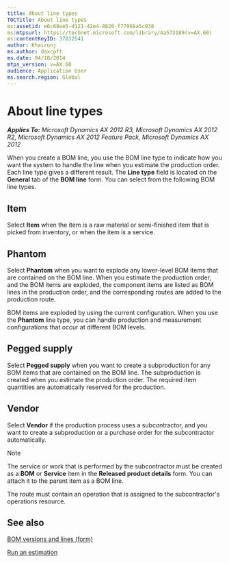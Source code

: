 ```yaml
---
title: About line types
TOCTitle: About line types
ms:assetid: e6c68ee5-d121-42e4-8820-f77969a5c938
ms:mtpsurl: https://technet.microsoft.com/library/Aa573189(v=AX.60)
ms:contentKeyID: 37832541
author: Khairunj
ms.author: daxcpft
ms.date: 04/18/2014
mtps_version: v=AX.60
audience: Application User
ms.search.region: Global
---
```


# About line types 


_**Applies To:** Microsoft Dynamics AX 2012 R3, Microsoft Dynamics AX 2012 R2, Microsoft Dynamics AX 2012 Feature Pack, Microsoft Dynamics AX 2012_

When you create a BOM line, you use the BOM line type to indicate how you want the system to handle the line when you estimate the production order. Each line type gives a different result. The **Line type** field is located on the **General** tab of the **BOM line** form. You can select from the following BOM line types.

## Item

Select **Item** when the item is a raw material or semi-finished item that is picked from inventory, or when the item is a service.

## Phantom

Select **Phantom** when you want to explode any lower-level BOM items that are contained on the BOM line. When you estimate the production order, and the BOM items are exploded, the component items are listed as BOM lines in the production order, and the corresponding routes are added to the production route.

BOM items are exploded by using the current configuration. When you use the **Phantom** line type, you can handle production and measurement configurations that occur at different BOM levels.

## Pegged supply

Select **Pegged supply** when you want to create a subproduction for any BOM items that are contained on the BOM line. The subproduction is created when you estimate the production order. The required item quantities are automatically reserved for the production.

## Vendor

Select **Vendor** if the production process uses a subcontractor, and you want to create a subproduction or a purchase order for the subcontractor automatically.


> [!NOTE]
> <P>The service or work that is performed by the subcontractor must be created as a <STRONG>BOM</STRONG> or <STRONG>Service</STRONG> item in the <STRONG>Released product details</STRONG> form. You can attach it to the parent item as a BOM line.</P>
> <P>The route must contain an operation that is assigned to the subcontractor's operations resource.</P>



## See also

[BOM versions and lines (form)](https://technet.microsoft.com/library/aa615779\(v=ax.60\))

[Run an estimation](run-an-estimation.md)

  


